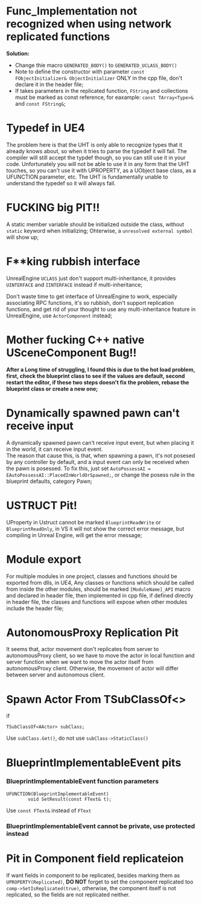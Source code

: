 # Func_Implementation not recognized when using network replicated functions
**Solution:**

- Change thie macro `GENERATED_BODY()` to `GENERATED_UCLASS_BODY()`
- Note to define the constructor with parameter `const FObjectInitializer& ObjectInitializer` ONLY in the cpp file, don't declare it in the header file;
- If takes parameters in the replicated function, `FString` and collections must be marked as const reference, for eaxample: `const TArray<Type>&` and `const FString&`;

# Typedef in UE4
The problem here is that the UHT is only able to recognize types that it already knows about, so when it tries to parse the typedef it will fail. The compiler will still accept the typdef though, so you can still use it in your code. Unfortunately you will not be able to use it in any form that the UHT touches, so you can't use it with UPROPERTY, as a UObject base class, as a UFUNCTION parameter, etc. The UHT is fundamentally unable to understand the typedef so it will always fail.


# FUCKING big PIT!!
A static member variable should be initialized outside the class, without `static` keyword when initializing; Ohterwise, a `unresolved external symbol` will show up;

# F**king rubbish interface #
UnrealEngine `UCLASS` just don't support multi-inheritance, it provides `UINTERFACE` and `IINTERFACE`	instead if multi-inheritance;

Don't waste time to get interface of UnrealEngine to work, especially associating RPC functions, it's so rubbish, don't support replication functions, and get rid of your thought to use any multi-inheritance feature in UnrealEngine, use `ActorComponent` instead; 

# Mother fucking C++ native USceneComponent Bug!!
**After a Long time of struggling, I found this is due to the hot load problem, first, check the blueprint class to see if the values are default, second restart the editor, if these two steps doesn't fix the problem, rebase the blueprint class or create a new one;**

# Dynamically spawned pawn can't receive input
A dynamically spawned pawn can't receive input event, but when placing it in the world, it can receive input event.  
The reason that cause this, is that, when spawning a pawn, it's not posesed by any controller by default, and a input event can only be received when the pawn is posessed. To fix this, just set `AutoPossessAI = EAutoPossessAI::PlacedInWorldOrSpawned;`, or change the posess rule in the blueprint defaults, category Pawn;

# USTRUCT Pit! #
UProperty in Ustruct cannot be marked `BlueprintReadWrite` or `BlueprintReadOnly`, in VS it will not show the correct error message, but compiling in Unreal Engine, will get the error message;

# Module export #
For multiple modules in one project, classes and functions should be exported from dlls, in UE4, Any classes or functions which should be called from inside the other modules, should be marked `[ModuleName]_API` macro and declared in header file, then implemented in cpp file, if defined directly in header file, the classes and functions will expose when other modules include the header file;

# AutonomousProxy Replication Pit #
It seems that, actor movement don't replicates from server to autonomousProxy client, so we have to move the actor in local function and server function when we want to move the actor itself from autonomousProxy client. Otherwise, the movement of actor will differ between server and autonomous client.

# Spawn Actor From TSubClassOf<>
if
```
TSubClassOf<AActor> subClass;
```
Use `subClass.Get()`, do not use `subClass->StaticClass()`

# BlueprintImplementableEvent pits #
### BlueprintImplementableEvent function parameters 
```
UFUNCTION(BlueprintImplementableEvent)
		void SetResult(const FText& t);
```
Use  `const FText&` instead of `FText`
### BlueprintImplementableEvent cannot be private, use protected instead

# Pit in Component field replicateion
If want fields in component to be replicated, besides marking them as `UPROPERTY(Replicated)`, **DO NOT** forget to set the component replicated too `comp->SetIsReplicated(true)`, otherwise, the component itself is not replicated, so the fields are not replicated neither.
